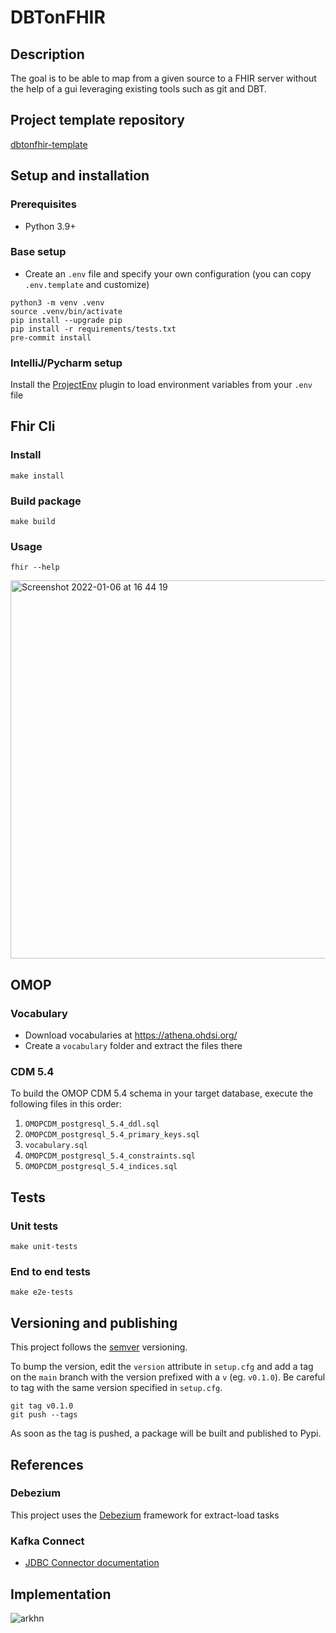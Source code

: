 # DBTonFHIR

## Description

<!-- Describe the feature and how it solves the problem. -->

The goal is to be able to map from a given source to a FHIR server without the help of a gui leveraging existing tools
such as git and DBT.

## Project template repository

[dbtonfhir-template](https://github.com/arkhn/dbtonfhir-template)

## Setup and installation

### Prerequisites
- Python 3.9+

### Base setup

- Create an `.env` file and specify your own configuration (you can copy `.env.template` 
and customize)

```shell
python3 -m venv .venv
source .venv/bin/activate
pip install --upgrade pip
pip install -r requirements/tests.txt
pre-commit install 
```

### IntelliJ/Pycharm setup

Install the [ProjectEnv](https://plugins.jetbrains.com/plugin/17044-projectenv) plugin to load
environment variables from your `.env` file

## Fhir Cli

### Install

```shell
make install 
```

### Build package

```shell
make build
```

### Usage

```shell
fhir --help
```

<img width="605" alt="Screenshot 2022-01-06 at 16 44 19" src="https://user-images.githubusercontent.com/34629112/148412894-3fe93879-1ee1-4f12-8f1d-df97ddb69a0d.png">

## OMOP

### Vocabulary

- Download vocabularies at https://athena.ohdsi.org/
- Create a `vocabulary` folder and extract the files there

### CDM 5.4

To build the OMOP CDM 5.4 schema in your target database, execute the following files in this order:

1. `OMOPCDM_postgresql_5.4_ddl.sql`
2. `OMOPCDM_postgresql_5.4_primary_keys.sql`
3. `vocabulary.sql`
4. `OMOPCDM_postgresql_5.4_constraints.sql`
5. `OMOPCDM_postgresql_5.4_indices.sql`

## Tests

### Unit tests
```shell
make unit-tests
```
### End to end tests
```shell
make e2e-tests
```

## Versioning and publishing
This project follows the [semver](https://semver.org/) versioning.

To bump the version, edit the `version` attribute in `setup.cfg` and add a tag on the `main` branch
with the version prefixed with a `v` (eg. `v0.1.0`). Be careful to tag with the same version
specified in `setup.cfg`.

```shell
git tag v0.1.0
git push --tags
```

As soon as the tag is pushed, a package will be built and published to Pypi.

## References

### Debezium

This project uses the [Debezium](https://debezium.io/documentation/reference/stable/architecture.html) framework for extract-load tasks

### Kafka Connect

* [JDBC Connector documentation](https://docs.confluent.io/kafka-connect-jdbc/current/)

## Implementation

![arkhn](https://user-images.githubusercontent.com/34629112/143152402-6b2522b2-7cd3-4fc5-8843-381a723ea3d8.jpg)

